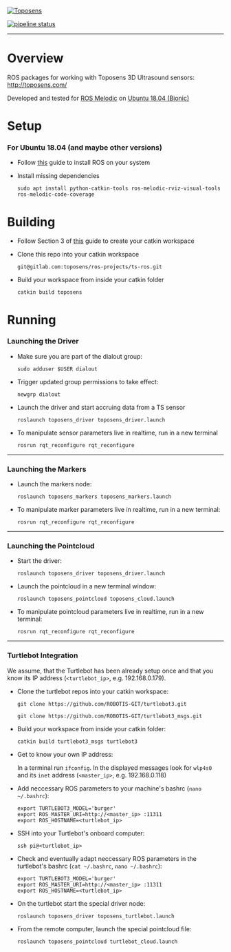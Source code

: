 [![Toposens](https://toposens.com/wp-content/themes/toposens/assets/img/logo2.png)](https://toposens.com)

[![pipeline status](https://gitlab.com/toposens/ros-projects/ts-ros/badges/master/pipeline.svg)](https://gitlab.com/toposens/ros-projects/ts-ros/commits/master)

---
# Overview

ROS packages for working with Toposens 3D Ultrasound sensors: http://toposens.com/

Developed and tested for [ROS Melodic](http://wiki.ros.org/melodic) on [Ubuntu 18.04 (Bionic)](http://releases.ubuntu.com/18.04/)


# Setup

### For Ubuntu 18.04 (and maybe other versions)

 *  Follow [this](http://wiki.ros.org/melodic/Installation/Ubuntu) guide to install ROS on your system
 
 *  Install missing dependencies
    
    `sudo apt install python-catkin-tools ros-melodic-rviz-visual-tools ros-melodic-code-coverage`


# Building

 *  Follow Section 3 of [this](http://wiki.ros.org/ROS/Tutorials/InstallingandConfiguringROSEnvironment) guide to create your catkin workspace

 *  Clone this repo into your catkin workspace
    
    `git@gitlab.com:toposens/ros-projects/ts-ros.git`

 *  Build your workspace from inside your catkin folder

    `catkin build toposens`


# Running

### Launching the Driver

 *  Make sure you are part of the dialout group:
 
    `sudo adduser $USER dialout`
 
 *  Trigger updated group permissions to take effect:

    `newgrp dialout`

 *  Launch the driver and start accruing data from a TS sensor
 
    `roslaunch toposens_driver toposens_driver.launch`
 
 *  To manipulate sensor parameters live in realtime, run in a new terminal

    `rosrun rqt_reconfigure rqt_reconfigure`
 
---
### Launching the Markers

 *  Launch the markers node:
 
    `roslaunch toposens_markers toposens_markers.launch`
 
 *  To manipulate marker parameters live in realtime, run in a new terminal:

    `rosrun rqt_reconfigure rqt_reconfigure`
 
---
### Launching the Pointcloud
 
 *  Start the driver:

    `roslaunch toposens_driver toposens_driver.launch`
 
 *  Launch the pointcloud in a new terminal window:

    `roslaunch toposens_pointcloud toposens_cloud.launch`

 *  To manipulate pointcloud parameters live in realtime, run in a new terminal:
 
    `rosrun rqt_reconfigure rqt_reconfigure`

---
### Turtlebot Integration
We assume, that the Turtlebot has been already setup once and that you know its IP address (`<turtlebot_ip>`, e.g. 192.168.0.179).

 *  Clone the turtlebot repos into your catkin workspace:
    
    `git clone https://github.com/ROBOTIS-GIT/turtlebot3.git`

    `git clone https://github.com/ROBOTIS-GIT/turtlebot3_msgs.git`

 *  Build your workspace from inside your catkin folder:

    `catkin build turtlebot3_msgs turtlebot3`
    
 *  Get to know your own IP address:

    In a terminal run `ifconfig`. In the displayed messages look for `wlp4s0` and its `inet` address (`<master_ip>`, e.g. 192.168.0.118)
    
 *  Add neccessary ROS parameters to your machine's bashrc (`nano ~/.bashrc`):
    
    ```
    export TURTLEBOT3_MODEL='burger'
    export ROS_MASTER_URI=http://<master_ip> :11311
    export ROS_HOSTNAME=<turtlebot_ip>
    ```
    
 *  SSH into your Turtlebot's onboard computer:
 
    `ssh pi@<turtlebot_ip>`

 *  Check and eventually adapt neccessary ROS parameters in the turtlebot's bashrc (`cat ~/.bashrc`, `nano ~/.bashrc`):
    
    ```
    export TURTLEBOT3_MODEL='burger'
    export ROS_MASTER_URI=http://<master_ip> :11311
    export ROS_HOSTNAME=<turtlebot_ip>
    ```

 *  On the turtlebot start the special driver node:

    `roslaunch toposens_driver toposens_turtlebot.launch`
 
 *  From the remote computer, launch the special pointcloud file:

    `roslaunch toposens_pointcloud turtlebot_cloud.launch`
